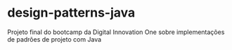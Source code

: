 # design-patterns-java

Projeto final do bootcamp da Digital Innovation One sobre implementações de padrões de projeto com Java